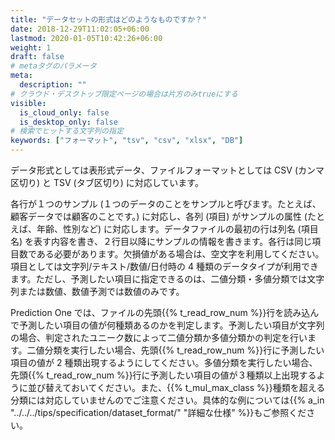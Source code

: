 ```yaml
---
title: "データセットの形式はどのようなものですか？"
date: 2018-12-29T11:02:05+06:00
lastmod: 2020-01-05T10:42:26+06:00
weight: 1
draft: false
# metaタグのパラメータ
meta:
  description: ""
# クラウド・デスクトップ限定ページの場合は片方のみtrueにする
visible:
  is_cloud_only: false
  is_desktop_only: false
# 検索でヒットする文字列の指定
keywords: ["フォーマット", "tsv", "csv", "xlsx", "DB"]
---
```


データ形式としては表形式データ、ファイルフォーマットとしては CSV (カンマ区切り) と TSV (タブ区切り) に対応しています。

各行が１つのサンプル (１つのデータのことをサンプルと呼びます。たとえば、顧客データでは顧客のことです。) に対応し、各列 (項目) がサンプルの属性 (たとえば、年齢、性別など) に対応します。データファイルの最初の行は列名 (項目名) を表す内容を書き、２行目以降にサンプルの情報を書きます。各行は同じ項目数である必要があります。欠損値がある場合は、空文字を利用してください。項目としては文字列/テキスト/数値/日付時の 4 種類のデータタイプが利用できます。ただし、予測したい項目に指定できるのは、二値分類・多値分類では文字列または数値、数値予測では数値のみです。

Prediction One では、ファイルの先頭{{% t_read_row_num %}}行を読み込んで予測したい項目の値が何種類あるのかを判定します。予測したい項目が文字列の場合、判定されたユニーク数によって二値分類か多値分類かの判定を行います。二値分類を実行したい場合、先頭{{% t_read_row_num %}}行に予測したい項目の値が 2 種類出現するようにしてください。多値分類を実行したい場合、先頭{{% t_read_row_num %}}行に予測したい項目の値が３種類以上出現するように並び替えておいてください。また、{{% t_mul_max_class %}}種類を超える分類には対応していませんのでご注意ください。具体的な例については{{% a_in "../../../tips/specification/dataset_format/" "詳細な仕様" %}}もご参照ください。
